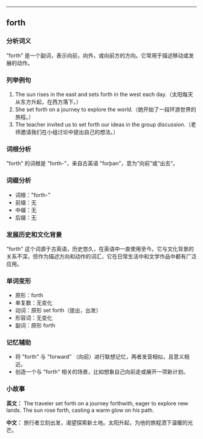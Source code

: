 
---------------
## forth
### 分析词义
"forth" 是一个副词，表示向前，向外，或向前方的方向。它常用于描述移动或发展的动作。

### 列举例句
1. The sun rises in the east and sets forth in the west each day.（太阳每天从东方升起，在西方落下。）
2. She set forth on a journey to explore the world.（她开始了一段环游世界的旅程。）
3. The teacher invited us to set forth our ideas in the group discussion.（老师邀请我们在小组讨论中提出自己的想法。）

### 词根分析
"forth" 的词根是 "forth-"，来自古英语 "forþan"，意为“向前”或“出去”。

### 词缀分析
- 词根："forth-"
- 前缀：无
- 中缀：无
- 后缀：无

### 发展历史和文化背景
"forth" 这个词源于古英语，历史悠久，在英语中一直使用至今。它与文化背景的关系不深，但作为描述方向和动作的词汇，它在日常生活中和文学作品中都有广泛应用。

### 单词变形
- 原形：forth
- 单复数：无变化
- 动词：原形 set forth（提出，出发）
- 形容词：无变化
- 副词：原形 forth

### 记忆辅助
- 将 "forth" 与 "forward" （向前）进行联想记忆，两者发音相似，且意义相近。
- 创造一个与 "forth" 相关的场景，比如想象自己向前走或展开一项新计划。

### 小故事
**英文：**
The traveler set forth on a journey forthwith, eager to explore new lands. The sun rose forth, casting a warm glow on his path.

**中文：**
旅行者立刻出发，渴望探索新土地。太阳升起，为他的旅程洒下温暖的光芒。

